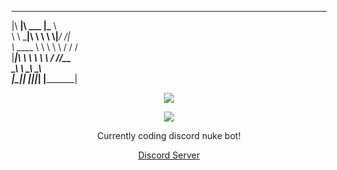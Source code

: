 
 ________  ________   ________     
|\   ____\|\   ___  \|\_____  \    
\ \  \___|\ \  \\ \  \\|___/  /|   
 \ \_____  \ \  \\ \  \   /  / /   
  \|____|\  \ \  \\ \  \ /  /_/__  
    ____\_\  \ \__\\ \__\\________\
   |\_________\|__| \|__|\|_______|
   \|_________|                    
                                   
                                   

<p align="center">  
<img src="https://cdn.discordapp.com/attachments/952947200864956566/957427051919470612/uncaption.gif">
</p>
<p align="center">
<p align="center">  
    <p align="center">
  <img src="https://discord.c99.nl/widget/theme-1/957438978573885451.png"/>
</p>
<p align="center">
Currently coding discord nuke bot!
<p align="center">
    <a href="https://discord.gg/EGjXbqBnPK">Discord Server</a>
